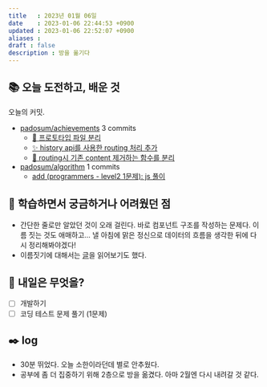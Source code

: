 ```yaml
---
title   : 2023년 01월 06일 
date    : 2023-01-06 22:44:53 +0900
updated : 2023-01-06 22:52:07 +0900
aliases : 
draft : false
description : 방을 옮기다
---
```

## 📚 오늘 도전하고, 배운 것

<!-- commit -->
오늘의 커밋.
- [padosum/achievements](https://github.com/padosum/achievements) 3 commits
  - [🚚 프로토타입 파일 분리](https://github.com/padosum/achievements/commit/9dbac47618cee99bd4adfb240463e5ff37eaa01d)
  - [✨ history api를 사용한 routing 처리 추가](https://github.com/padosum/achievements/commit/dc9bd500935bfa9ee509a89992c58464f2f2f216)
  - [🎨 routing시 기존 content 제거하는 함수를 분리](https://github.com/padosum/achievements/commit/0cc46cbf841bd9cb4f462c4eea32a67cf68f1588)
- [padosum/algorithm](https://github.com/padosum/algorithm) 1 commits
  - [add (programmers - level2 1문제): js 풀이](https://github.com/padosum/algorithm/commit/f5f23a7d7ff147fe703ee260086e7a87bcae9066)
<!-- commitstop -->

## 🤔 학습하면서 궁금하거나 어려웠던 점
- 간단한 줄로만 알았던 것이 오래 걸린다. 바로 컴포넌트 구조를 작성하는 문제다. 이름 짓는 것도 애매하고... 낼 아침에 맑은 정신으로 데이터의 흐름을 생각한 뒤에 다시 정리해봐야겠다! 
- 이름짓기에 대해서는 [글](https://medium.com/@wittydeveloper/react-components-naming-convention-%EF%B8%8F-b50303551505)을 읽어보기도 했다.

## 🌅 내일은 무엇을?
- [ ] 개발하기
- [ ] 코딩 테스트 문제 풀기 (1문제)

## ✒️ log
- 30분 뛰었다. 오늘 소한이라던데 별로 안추웠다.
- 공부에 좀 더 집중하기 위해 2층으로 방을 옮겼다. 아마 2월엔 다시 내려갈 것 같다.
